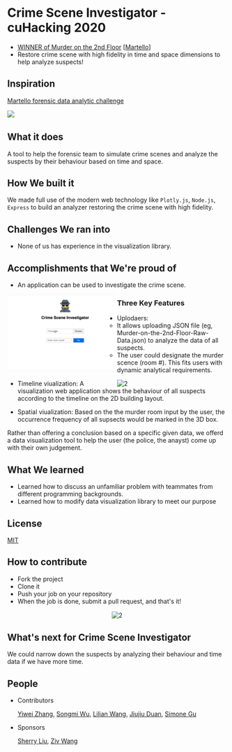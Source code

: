 # Crime Scene Investigator - cuHacking 2020
* [WINNER of Murder on the 2nd Floor](https://devpost.com/software/murder-on-2nd-floor-web-forensic-analyzer)  [[Martello](https://martellotech.com/)]
* Restore crime scene with high fidelity in time and space dimensions to help analyze suspects!

## Inspiration
[Martello forensic data analytic challenge](https://martellotech.com/cuhacking/)

![](https://github.com/zywkloo/CSI-MurderOnThe2ndFloor/blob/master/backup/MurderOnThe2ndFloor_%20cuHackingChallenge_Martello.png?raw=true)

## What it does
A tool to help the forensic team to simulate crime scenes and analyze the suspects by their behaviour based on time and space.

## How We built it
We made full use of the modern web technology like `Plotly.js`, `Node.js`, `Express` to build an analyzer restoring the crime scene with high fidelity.

## Challenges We ran into
* None of us has experience in the visualization library.

## Accomplishments that We're proud of

* An application can be used to investigate the crime scene.

<img src="https://github.com/zywkloo/CSI-MurderOnThe2ndFloor/raw/master/backup/FileUploader.gif" width = "50%"  alt="2" align=left />

 ### Three Key Features

* Uplodaers: 
  * It allows uploading JSON file (eg, Murder-on-the-2nd-Floor-Raw-Data.json) to analyze the data of all suspects. 
  * The user could designate the murder scence (room #).
This fits users with dynamic analytical requirements.

<img src="https://github.com/zywkloo/CSI-MurderOnThe2ndFloor/raw/master/backup/CrimeScene.gif" width = "50%"  alt="2" align=right />

* Timeline viualization: A visualization web application shows the behaviour of all suspects according to the timeline on the 2D building layout.

* Spatial viualization: Based on the the murder room input by the user, the occurrence frequency of all supsects would be marked in the 3D box.

Rather than offering a conclusion based on a specific given data, we offerd a data visualization tool to help the user (the police, the anayst) come up with their own judgement. 

## What We learned
- Learned how to discuss an unfamiliar problem with teammates from different programming backgrounds.
- Learned how to modify data visualization library to meet our purpose

## License

[MIT](https://github.com/zywkloo/CSI-MurderOnThe2ndFloor/blob/master/LICENSE)

## How to contribute
- Fork the project
- Clone it
- Push your job on your repository
- When the job is done, submit a pull request, and that's it!

<p align="center">   
  <img src="https://challengepost-s3-challengepost.netdna-ssl.com/photos/production/software_photos/000/908/720/datas/gallery.jpg"  alt="2" align=center />
 </p>   

## What's next for Crime Scene Investigator
We could narrow down the suspects by analyzing their behaviour and time data if we have more time.

## People

* Contributors

  [Yiwei Zhang](https://github.com/zywkloo),
  [Songmi Wu](https://github.com/medifle),
  [Lilian Wang](https://github.com/lilian330),
  [Jiujiu Duan](https://github.com/moxxxx),
  [Simone Gu](https://github.com/Simonmon06)

* Sponsors

  [Sherry Liu](https://github.com/sherry0421), [Ziv Wang](https://github.com/zivvvvvwang)

